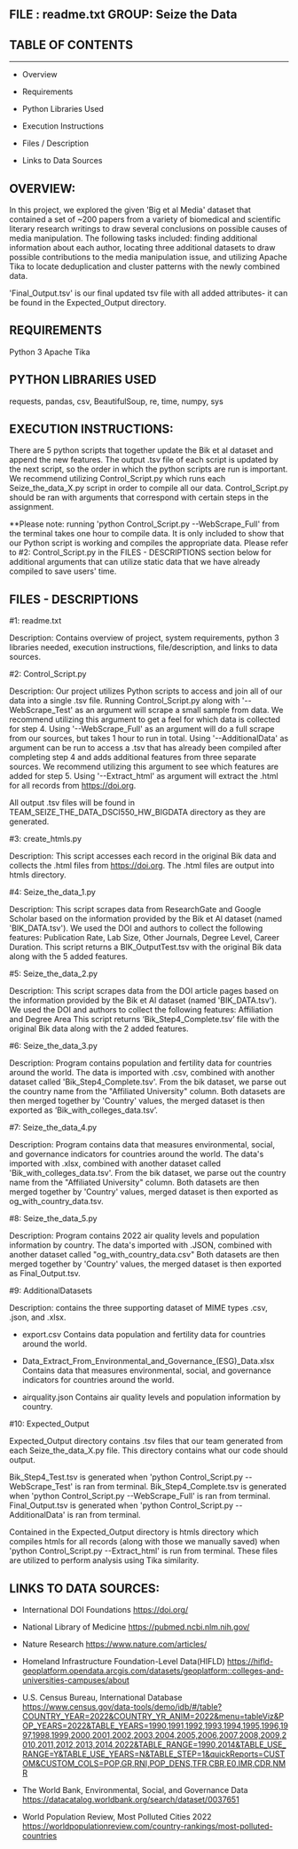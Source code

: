 FILE : readme.txt
GROUP: Seize the Data
---------------------


## TABLE OF CONTENTS
---------------------

* Overview

* Requirements

* Python Libraries Used

* Execution Instructions

* Files / Description

* Links to Data Sources



OVERVIEW:
----------------------

In this project, we explored the given 'Big et al Media' dataset that contained a set of ~200 papers from a variety of biomedical and scientific literary research writings to draw several conclusions on possible causes of media manipulation. The following tasks included: finding additional information about each author, locating three additional datasets to draw possible contributions to the media manipulation issue, and utilizing Apache Tika to locate deduplication and cluster patterns with the newly combined data. 

'Final_Output.tsv' is our final updated tsv file with all added attributes- it can be found in the Expected_Output directory.


REQUIREMENTS 
----------------------
Python 3
Apache Tika


PYTHON LIBRARIES USED
----------------------
requests, pandas, csv, BeautifulSoup, re, time, numpy, sys



EXECUTION INSTRUCTIONS:
----------------------

There are 5 python scripts that together update the Bik et al dataset and
append the new features. The output .tsv file of each script is updated by
the next script, so the order in which the python scripts are run is
important. We recommend utilizing Control_Script.py which runs each Seize_the_data_X.py
script in order to compile all our data. Control_Script.py should be ran with arguments
that correspond with certain steps in the assignment.

**Please note: running 'python Control_Script.py --WebScrape_Full' from the terminal takes one hour to compile data.
It is only included to show that our Python script is working and compiles the appropriate data.
Please refer to #2: Control_Script.py in the FILES - DESCRIPTIONS section below for additional arguments that can
utilize static data that we have already compiled to save users' time.


FILES - DESCRIPTIONS
----------------------

#1: readme.txt

Description:
Contains overview of project, system requirements, python 3 libraries needed, execution instructions, file/description, and links to data sources.


#2: Control_Script.py 

Description: Our project utilizes Python scripts to access and join all of our data into a single .tsv file.
Running Control_Script.py along with '--WebScrape_Test' as an argument will scrape a small sample from data. 
We recommend utilizing this argument to get a feel for which data is collected for step 4.
Using '--WebScrape_Full' as an argument will do a full scrape from our sources, but takes 1 hour to run in total.
Using '--AdditionalData' as argument can be run to access a .tsv that has already been compiled after completing step 4 and adds additional features from three separate sources. 
We recommend utilizing this argument to see which features are added for step 5.
Using '--Extract_html' as argument will extract the .html for all records from https://doi.org.

All output .tsv files will be found in TEAM_SEIZE_THE_DATA_DSCI550_HW_BIGDATA directory as they are generated.


#3: create_htmls.py

Description: This script accesses each record in the original Bik data and collects the .html files from https://doi.org. The .html files are output into htmls directory.


#4: Seize_the_data_1.py 

Description: This script scrapes data from ResearchGate and Google Scholar based on the information provided by the Bik et Al dataset (named 'BIK_DATA.tsv').
We used the DOI and authors to collect the following features: Publication Rate, Lab Size, Other Journals, Degree Level, Career Duration. This script returns a BIK_OutputTest.tsv with the original Bik data along with the 5 added features.

#5: Seize_the_data_2.py

Description: This script scrapes data from the DOI article pages based on the information provided by the Bik et Al dataset (named 'BIK_DATA.tsv').
We used the DOI and authors to collect the following features: Affiliation and Degree Area
This script returns ‘Bik_Step4_Complete.tsv’ file with the original Bik data along with the 2 added features.

#6: Seize_the_data_3.py

Description:  Program contains population and fertility data for countries around the world. The data is imported with .csv, combined with another dataset called 'Bik_Step4_Complete.tsv'. 
From the bik dataset, we parse out the country name from the "Affiliated University" column. Both datasets are then merged together by 'Country' values, the merged dataset is then exported as ‘Bik_with_colleges_data.tsv’.

#7: Seize_the_data_4.py

Description:  Program contains data that measures environmental, social, and governance indicators for countries around the world. The data's imported with .xlsx, combined with another dataset called 'Bik_with_colleges_data.tsv'. From the bik dataset, we parse out the country name from the "Affiliated University" column. Both datasets are then merged together by 'Country' values, merged dataset is then exported as og_with_country_data.tsv. 

#8: Seize_the_data_5.py

Description:  Program contains 2022 air quality levels and population information
by country. The data's imported with .JSON, combined with another dataset called
"og_with_country_data.csv" Both datasets are then merged together by 'Country' values, 
the merged dataset is then exported as Final_Output.tsv.


#9: AdditionalDatasets 

Description: contains the three supporting dataset of MIME types .csv, .json, and .xlsx.

- export.csv
Contains data population and fertility data for countries around the world.

- Data_Extract_From_Environmental_and_Governance_(ESG)_Data.xlsx
Contains data that measures environmental, social, and governance indicators for countries around the world.

- airquality.json
Contains air quality levels and population information by country.

#10: Expected_Output

Expected_Output directory contains .tsv files that our team generated from each Seize_the_data_X.py file.  This directory contains what our code should output.

Bik_Step4_Test.tsv is generated when 'python Control_Script.py --WebScrape_Test' is ran from terminal.
Bik_Step4_Complete.tsv is generated when 'python Control_Script.py --WebScrape_Full' is ran from terminal.
Final_Output.tsv is generated when 'python Control_Script.py --AdditionalData' is ran from terminal.

Contained in the Expected_Output directory is htmls directory which compiles htmls for all records (along with those we manually saved) when 'python Control_Script.py --Extract_html' is run from terminal. These files are utilized to perform analysis using Tika similarity.


LINKS TO DATA SOURCES:
------------------------

- International DOI Foundations
https://doi.org/

- National Library of Medicine
https://pubmed.ncbi.nlm.nih.gov/

- Nature Research
https://www.nature.com/articles/

- Homeland Infrastructure Foundation-Level Data(HIFLD)
https://hifld-geoplatform.opendata.arcgis.com/datasets/geoplatform::colleges-and-universities-campuses/about

- U.S. Census Bureau, International Database
https://www.census.gov/data-tools/demo/idb/#/table?COUNTRY_YEAR=2022&COUNTRY_YR_ANIM=2022&menu=tableViz&POP_YEARS=2022&TABLE_YEARS=1990,1991,1992,1993,1994,1995,1996,1997,1998,1999,2000,2001,2002,2003,2004,2005,2006,2007,2008,2009,2010,2011,2012,2013,2014,2022&TABLE_RANGE=1990,2014&TABLE_USE_RANGE=Y&TABLE_USE_YEARS=N&TABLE_STEP=1&quickReports=CUSTOM&CUSTOM_COLS=POP,GR,RNI,POP_DENS,TFR,CBR,E0,IMR,CDR,NMR 

- The World Bank, Environmental, Social, and Governance Data
https://datacatalog.worldbank.org/search/dataset/0037651

- World Population Review, Most Polluted Cities 2022
https://worldpopulationreview.com/country-rankings/most-polluted-countries



